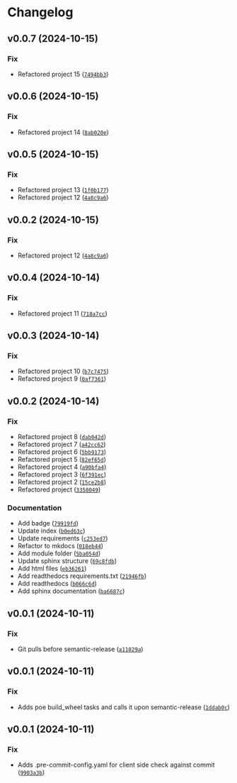 # Changelog

<!--next-version-placeholder-->

## v0.0.7 (2024-10-15)

### Fix

* Refactored project 15 ([`7494bb3`](https://github.com/veil-org/veil/commit/7494bb3c4382f62c5b9da118263dff23d458257b))

## v0.0.6 (2024-10-15)

### Fix

* Refactored project 14 ([`8ab020e`](https://github.com/veil-org/veil/commit/8ab020ea13c62b89bb0495b4dde5c7272a7ef474))

## v0.0.5 (2024-10-15)

### Fix

* Refactored project 13 ([`1f0b177`](https://github.com/veil-org/veil/commit/1f0b177d8824dd6a5a1f8a57438cddf2f0b90466))
* Refactored project 12 ([`4a8c9a6`](https://github.com/veil-org/veil/commit/4a8c9a600d8d63d50ae9e1152ceb6f9de278ddc1))

## v0.0.2 (2024-10-15)

### Fix

* Refactored project 12 ([`4a8c9a6`](https://github.com/veil-org/veil/commit/4a8c9a600d8d63d50ae9e1152ceb6f9de278ddc1))

## v0.0.4 (2024-10-14)

### Fix

* Refactored project 11 ([`718a7cc`](https://github.com/veil-org/veil/commit/718a7cc6a12ee144f5d33848218217cac6ac9ac0))

## v0.0.3 (2024-10-14)

### Fix

* Refactored project 10 ([`b7c7475`](https://github.com/veil-org/veil/commit/b7c7475ba83dc9f07ed77d56fac7de40e4a55b94))
* Refactored project 9 ([`0af7361`](https://github.com/veil-org/veil/commit/0af73617aaccf79f6a26fc14e2b61974562f8f55))

## v0.0.2 (2024-10-14)

### Fix

* Refactored project 8 ([`dab042d`](https://github.com/veil-org/veil/commit/dab042d9ce77cd546124e10cdf831cc769da4b81))
* Refactored project 7 ([`a42cc62`](https://github.com/veil-org/veil/commit/a42cc62f825bb35764a0775cb26d369f91741de7))
* Refactored project 6 ([`5bb9173`](https://github.com/veil-org/veil/commit/5bb9173474c5b0642380e368678b70ae6ad49b55))
* Refactored project 5 ([`82ef65d`](https://github.com/veil-org/veil/commit/82ef65db59a376e9910fa0a7733b5d7bd5b0de78))
* Refactored project 4 ([`a90bfa4`](https://github.com/veil-org/veil/commit/a90bfa4ceebe84d604fa1f7c3fbb00f49527bee3))
* Refactored project 3 ([`6f391ec`](https://github.com/veil-org/veil/commit/6f391ec232b9eaef19707d74e544545ec8478551))
* Refactored project 2 ([`15ce2b8`](https://github.com/veil-org/veil/commit/15ce2b88c5d6808a4721e59dc7d578aa228e5fa2))
* Refactored project ([`3358049`](https://github.com/veil-org/veil/commit/3358049b339ef11d6f9b5487920602dd1949bb69))

### Documentation

* Add badge ([`79919fd`](https://github.com/veil-org/veil/commit/79919fd170350c0c5c81cccb0f88d4e5dc497a1d))
* Update index ([`b0ed63c`](https://github.com/veil-org/veil/commit/b0ed63c7b258082831e85fa7680c5f78a5889198))
* Update requirements ([`c253ed7`](https://github.com/veil-org/veil/commit/c253ed71bd102e243f9370c2a9830acb89044091))
* Refactor to mkdocs ([`018eb44`](https://github.com/veil-org/veil/commit/018eb4488a5a277be66a48c324cb72accab351dc))
* Add module folder ([`5ba054d`](https://github.com/veil-org/veil/commit/5ba054df4d99ec5b040ddb786123586ec193ee3d))
* Update sphinx structure ([`69c8fdb`](https://github.com/veil-org/veil/commit/69c8fdbd72f8ed21cf7574278807cc75e253021b))
* Add html files ([`eb36261`](https://github.com/veil-org/veil/commit/eb36261da40ad03ba87f170bcf5cd2c9cbfa8c07))
* Add readthedocs requirements.txt ([`21946fb`](https://github.com/veil-org/veil/commit/21946fb146b03ca0300a2f9156491caacc8aa5a9))
* Add readthedocs ([`b066c6d`](https://github.com/veil-org/veil/commit/b066c6d42c64f943cca64edef23584ed7f99a65f))
* Add sphinx documentation ([`ba6687c`](https://github.com/veil-org/veil/commit/ba6687c0631b19da48e5f6e9da865765e84fa34c))

## v0.0.1 (2024-10-11)

### Fix

* Git pulls before semantic-release ([`a11029a`](https://github.com/veil-org/veil/commit/a11029ae1cedf1db01cb85c1d9f23528a5120f14))

## v0.0.1 (2024-10-11)

### Fix

* Adds poe build_wheel tasks and calls it upon semantic-release ([`1ddab0c`](https://github.com/veil-org/veil/commit/1ddab0cacd4e6148f4c53131b9159b26141250f0))

## v0.0.1 (2024-10-11)

### Fix

* Adds .pre-commit-config.yaml for client side check against commit ([`9903a3b`](https://github.com/veil-org/veil/commit/9903a3ba149d1cbec1ecf401c0e47554698c8c9f))
